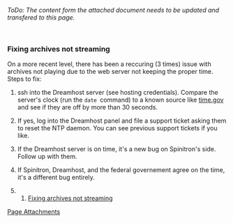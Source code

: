 *ToDo: The content form the attached document needs to be updated and transfered to this page.*

 

### Fixing archives not streaming

On a more recent level, there has been a reccuring (3 times) issue with archives not playing due to the web server not keeping the proper time. Steps to fix:

1.  ssh into the Dreamhost server (see hosting credentials). Compare the server's clock (run the `date `command) to a known source like [time.gov](http://time.gov "http://time.gov") and see if they are off by more than 30 seconds.
2.  If yes, log into the Dreamhost panel and file a support ticket asking them to reset the NTP daemon. You can see previous support tickets if you like.
3.  If the Dreamhost server is on time, it's a new bug on Spinitron's side. Follow up with them.
4.  If Spinitron, Dreamhost, and the federal governement agree on the time, it's a different bug entirely.

1.  1. [Fixing archives not streaming](#Fixing_archives_not_streaming)

[Page Attachments](https://wiki-files.wmfo.org/Operations/Historical/Archive_%26_Streaming_%28old%29)
